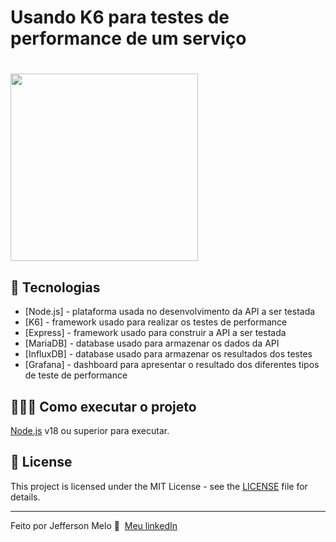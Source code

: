 # Usando K6 para testes de performance de um serviço

<h1 align="left">
    <img src=".github/K6-logo.svg" width="300px">
</h1>

## 🚀 Tecnologias

- [Node.js] - plataforma usada no desenvolvimento da API a ser testada
- [K6] - framework usado para realizar os testes de performance
- [Express] - framework usado para construir a API a ser testada
- [MariaDB] - database usado para armazenar os dados da API
- [InfluxDB] - database usado para armazenar os resultados dos testes
- [Grafana] - dashboard para apresentar o resultado dos diferentes tipos de teste de performance


## 👨🏻‍💻 Como executar o projeto

[Node.js](https://nodejs.org/) v18 ou superior para executar.


## 📝 License

This project is licensed under the MIT License - see the [LICENSE](LICENSE) file for details.

---

Feito por Jefferson Melo 👋 &nbsp;[Meu linkedIn](https://www.linkedin.com/in/jeffersonmelo8/)
